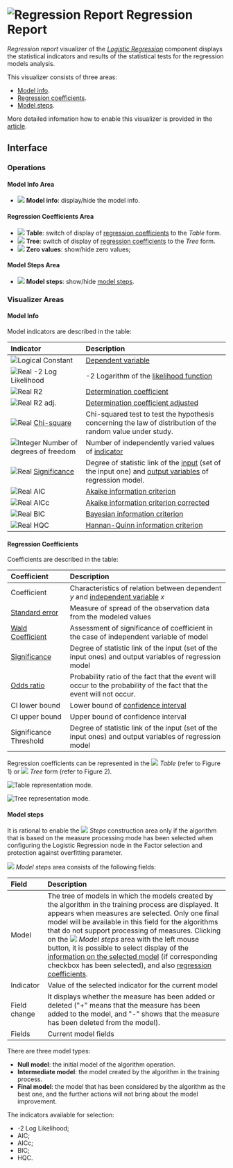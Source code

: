 # ![Regression Report](../../images/icons/view_types/logregressreport_default.svg) Regression Report

*Regression report* visualizer of the [*Logistic Regression*](../../processors/datamining/logistic-regression/README.md) component displays the statistical indicators and results of the statistical tests for the regression models analysis.

This visualizer consists of three areas:

* [Model info](#informatsiya-o-modeli).
* [Regression coefficients](#koeffitsienty-regressii).
* [Model steps](#shagi-postroeniya).

More detailed infomation how to enable this visualizer is provided in the [article](../README.md).

## Interface

### Operations

#### Model Info Area

* ![](../../images/icons/toolbar-controls/info_default.svg) **Model info**: display/hide the model info.

#### Regression Coefficients Area

* ![](../../images/icons/toolbar-controls/table-view_default.svg) **Table**: switch of display of [regression coefficients](#koeffitsienty-regressii) to the *Table* form.
* ![](../../images/icons/toolbar-controls/tree_default.svg) **Tree**: switch of display of [regression coefficients](#koeffitsienty-regressii) to the *Tree* form.
* ![](../../images/icons/toolbar-controls/zero_default.svg) **Zero values**: show/hide zero values;

#### Model Steps Area

* ![](../../images/icons/toolbar-controls/building-steps_default.svg) **Model steps**: show/hide [model steps](#shagi-postroeniya).

### Visualizer Areas

#### Model Info

Model indicators are described in the table:

| Indicator | Description |
|:------------------------|:-----------------------------------------------|
| ![Logical](../../images/icons/data-types/boolean_default.svg) Constant | [Dependent variable](https://wiki.loginom.ru/articles/output-variable.html) |
| ![Real](../../images/icons/data-types/float_default.svg) -2 Log Likelihood | -2 Logarithm of the [likelihood function](https://wiki.loginom.ru/articles/plausibility-function.html) |
| ![Real](../../images/icons/data-types/float_default.svg) R2 | [Determination coefficient](https://wiki.loginom.ru/articles/coefficient-of-determination.html) |
| ![Real](../../images/icons/data-types/float_default.svg) R2 adj. | [Determination coefficient adjusted](https://wiki.loginom.ru/articles/coefficient-determ-adj.html) |
| ![Real](../../images/icons/data-types/float_default.svg) [Chi-square](https://wiki.loginom.ru/articles/chi-square-test.html) | Chi-squared test to test the hypothesis concerning the law of distribution of the random value under study. |
| ![Integer](../../images/icons/data-types/integer_default.svg) Number of degrees of freedom | Number of independently varied values of [indicator](https://wiki.loginom.ru/articles/attribute.html) |
| ![Real](../../images/icons/data-types/float_default.svg) [Significance](https://wiki.loginom.ru/articles/significance-regr.html) | Degree of statistic link of the [input](https://wiki.loginom.ru/articles/input-variable.html) (set of the input one) and [output variables](https://wiki.loginom.ru/articles/output-variable.html) of regression model. |
| ![Real](../../images/icons/data-types/float_default.svg) AIC | [Akaike information criterion](https://wiki.loginom.ru/articles/aic.html) |
| ![Real](../../images/icons/data-types/float_default.svg) AICc | [Akaike information criterion corrected](https://wiki.loginom.ru/articles/aicc.html) |
| ![Real](../../images/icons/data-types/float_default.svg) BIC | [Bayesian information criterion](https://wiki.loginom.ru/articles/bic.html) |
| ![Real](../../images/icons/data-types/float_default.svg) HQC | [Hannan-Quinn information criterion](https://wiki.loginom.ru/articles/hq.html) |

#### Regression Coefficients

Coefficients are described in the table:

| Coefficient | Description |
|:--------------------|:----------|
| Coefficient | Characteristics of relation between dependent *y* and [independent variable](https://wiki.loginom.ru/articles/input-variable.html) *x* |
| [Standard error](https://wiki.loginom.ru/articles/standard-estimation-error.html) | Measure of spread of the observation data from the modeled values |
| [Wald Coefficient](https://wiki.loginom.ru/articles/wald-test.html) | Assessment of significance of coefficient in the case of independent variable of model |
| [Significance](https://wiki.loginom.ru/articles/significance-regr.html) | Degree of statistic link of the input (set of the input ones) and output variables of regression model |
| [Odds ratio](https://wiki.loginom.ru/articles/odds-ratio.html) | Probability ratio of the fact that the event will occur to the probability of the fact that the event will not occur. |
| CI lower bound | Lower bound of [confidence interval](https://wiki.loginom.ru/articles/confidence-interval.html) |
| CI upper bound | Upper bound of confidence interval |
| Significance Threshold | Degree of statistic link of the input (set of the input ones) and output variables of regression model |

Regression coefficients can be represented in the ![](../../images/icons/toolbar-controls/table-view_default.svg) *Table* (refer to Figure 1) or ![](../../images/icons/toolbar-controls/tree_default.svg) *Tree* form (refer to Figure 2).

![Table representation mode.](./readme-1.png)

![Tree representation mode.](./readme-2.png)

#### Model steps

It is rational to enable the ![](../../images/icons/toolbar-controls/building-steps_default.svg) *Steps* construction area only if the algorithm that is based on the measure processing mode has been selected when configuring the Logistic Regression node in the Factor selection and protection against overfitting parameter.

![](../../images/icons/toolbar-controls/building-steps_default.svg) *Model steps* area consists of the following fields:

| Field | Description |
|:----------------|:----------------------------------------------------------------------------|
| Model | The tree of models in which the models created by the algorithm in the training process are displayed. It appears when measures are selected. Only one final model will be available in this field for the algorithms that do not support processing of measures. Clicking on the ![](../../images/icons/toolbar-controls/building-steps_default.svg) *Model steps*  area with the left mouse button, it is possible to select display of the [information on the selected model](#informatsiya-o-modeli) (if corresponding checkbox has been selected), and also [regression coefficients](#koeffitsienty-regressii). |
| Indicator | Value of the selected indicator for the current model |
| Field change | It displays whether the measure has been added or deleted ("+" means that the measure has been added to the model, and "-" shows that the measure has been deleted from the model). |
| Fields | Current model fields |

There are three model types:

* **Null model**: the initial model of the algorithm operation.
* **Intermediate model**: the model created by the algorithm in the training process.
* **Final model**: the model that has been considered by the algorithm as the best one, and the further actions will not bring about the model improvement.

The indicators available for selection:

* -2 Log Likelihood;
* AIC;
* AICc;
* BIC;
* HQC.